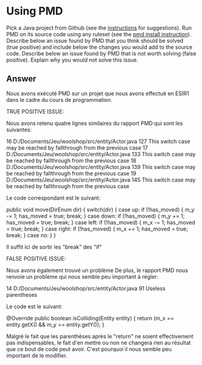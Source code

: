 
# Using PMD


Pick a Java project from Github (see the [instructions](../sujet.md) for suggestions). Run PMD on its source code using any ruleset (see the [pmd install instruction](./pmd-help.md)). Describe below an issue found by PMD that you think should be solved (true positive) and include below the changes you would add to the source code. Describe below an issue found by PMD that is not worth solving (false positive). Explain why you would not solve this issue.


## Answer


Nous avons exécuté PMD sur un projet que nous avons effectué en ESIR1 dans le cadre du cours de programmation. 


TRUE POSITIVE ISSUE:

Nous avons retenu quatre lignes similaires du rapport PMD qui sont les suivantes:

16 D:/Documents/Jeu/woolshop/src/entity/Actor.java	127 This switch case may be reached by fallthrough from the previous case
17 D:/Documents/Jeu/woolshop/src/entity/Actor.java	133 This switch case may be reached by fallthrough from the previous case
18 D:/Documents/Jeu/woolshop/src/entity/Actor.java	139 This switch case may be reached by fallthrough from the previous case
19 D:/Documents/Jeu/woolshop/src/entity/Actor.java	145 This switch case may be reached by fallthrough from the previous case

Le code correspondant est le suivant:

public void move(DirEnum dir) {
    	switch(dir) {
        	case up:
            	if (!has_moved) {
                	m_y -= 1;
                	has_moved = true;
                	break;
            	}
        	case down:
            	if (!has_moved) {
                	m_y += 1;
                	has_moved = true;
                	break;
            	}
        	case left:
            	if (!has_moved) {
                	m_x -= 1;
                	has_moved = true;
                	break;
            	}
        	case right:
            	if (!has_moved) {
                	m_x += 1;
                	has_moved = true;
                	break;
            	}
        	case no:
    	}
}

Il suffit ici de sortir les "break" des "if"


FALSE POSITIVE ISSUE:

Nous avons également trouvé un problème 
De plus, le rapport PMD nous renvoie un problème qui nous semble peu important à régler:

14 D:/Documents/Jeu/woolshop/src/entity/Actor.java	91 Useless parentheses

Le code est le suivant:

@Override
public boolean isColliding(Entity entity) {
        return (m_x == entity.getX() && m_y == entity.getY());
}

Malgré le fait que les parenthèses après le "return" ne soient effectivement pas indispensables, le fait d'en mettre ou non ne changera rien au résultat que ce bout de code peut avoir. C'est pourquoi il nous semble peu important de le modifier.